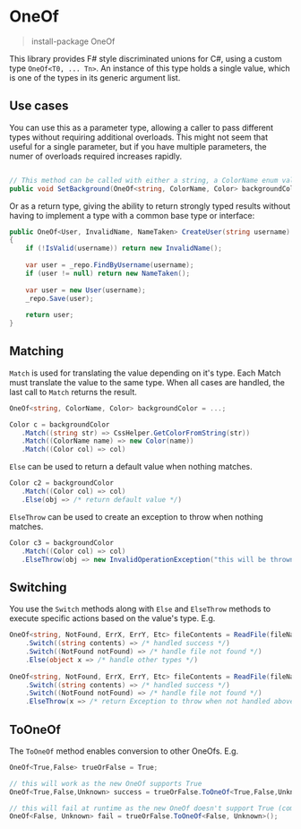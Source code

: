 # OneOf

> install-package OneOf


This library provides F# style discriminated unions for C#, using a custom type `OneOf<T0, ... Tn>`. An instance of this type holds a single value, which is one of the types in its generic argument list.

Use cases
---------

You can use this as a parameter type, allowing a caller to pass different types without requiring additional overloads. This might not seem that useful for a single parameter, but if you have multiple parameters, the numer of overloads required increases rapidly.

```C#

// This method can be called with either a string, a ColorName enum value or a Color instance.
public void SetBackground(OneOf<string, ColorName, Color> backgroundColor) { ... }

```
Or as a return type, giving the ability to return strongly typed results without having to implement a type with a common base type or interface:

```C#
public OneOf<User, InvalidName, NameTaken> CreateUser(string username)
{
    if (!IsValid(username)) return new InvalidName();
    
    var user = _repo.FindByUsername(username);
    if (user != null) return new NameTaken();
    
    var user = new User(username);
    _repo.Save(user);
    
    return user;
}

```

Matching
--------

`Match` is used for translating the value depending on it's type.  Each Match must translate the value to the same type.
When all cases are handled, the last call to `Match` returns the result.    
```C#
OneOf<string, ColorName, Color> backgroundColor = ...;

Color c = backgroundColor
   .Match((string str) => CssHelper.GetColorFromString(str))
   .Match((ColorName name) => new Color(name))
   .Match((Color col) => col)
```
`Else` can be used to return a default value when nothing matches.
```C#
Color c2 = backgroundColor
   .Match((Color col) => col)
   .Else(obj => /* return default value */)
```
`ElseThrow` can be used to create an exception to throw when nothing matches.
```C#
Color c3 = backgroundColor
   .Match((Color col) => col)
   .ElseThrow(obj => new InvalidOperationException("this will be thrown when not Color"))
```

Switching
---------

You use the `Switch` methods along with `Else` and `ElseThrow` methods to execute specific actions based on the value's type. E.g.

```C#
OneOf<string, NotFound, ErrX, ErrY, Etc> fileContents = ReadFile(fileName)
    .Switch((string contents) => /* handled success */)
    .Switch((NotFound notFound) => /* handle file not found */)
    .Else(object x => /* handle other types */)
    
OneOf<string, NotFound, ErrX, ErrY, Etc> fileContents = ReadFile(fileName)
    .Switch((string contents) => /* handled success */)
    .Switch((NotFound notFound) => /* handle file not found */)
    .ElseThrow(x => /* return Exception to throw when not handled above by any Switch's */);
```

ToOneOf
--------

The `ToOneOf` method enables conversion to other OneOfs. E.g.

```C#
OneOf<True,False> trueOrFalse = True;

// this will work as the new OneOf supports True
OneOf<True,False,Unknown> success = trueOrFalse.ToOneOf<True,False,Unknown>();

// this will fail at runtime as the new OneOf doesn't support True (compile-time checks not yet available, yet to figure out how to do that)
OneOf<False, Unknown> fail = trueOrFalse.ToOneOf<False, Unknown>();
```
